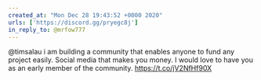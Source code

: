 ```yaml
---
created_at: "Mon Dec 28 19:43:52 +0000 2020"
urls: ['https://discord.gg/pryegc8j']
in_reply_to: @mrfow777
---
```


@timsalau i am building a community that enables anyone to fund any project easily. Social media that makes you money. I would love to have you as an early member of the community. https://t.co/jV2NfHf90X